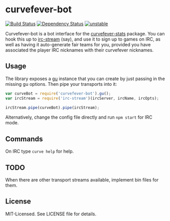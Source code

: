 # curvefever-bot
[![Build Status](https://secure.travis-ci.org/clux/curvefever-bot.png)](http://travis-ci.org/clux/curvefever-bot)
[![Dependency Status](https://david-dm.org/clux/curvefever-bot.png)](https://david-dm.org/clux/curvefever-bot)
[![unstable](http://hughsk.github.io/stability-badges/dist/unstable.svg)](http://nodejs.org/api/documentation.html#documentation_stability_index)

Curvefever-bot is a bot interface for the [curvefever-stats](https://npmjs.org/package/curvefever-stats) package. You can hook this up to [irc-stream](http://npmjs.org/package/irc-stream) (say), and use it to sign up to games on IRC, as well as having it auto-generate fair teams for you, provided you have associated the player IRC nicknames with their curvefever nicknames.

## Usage
The library exposes a [gu](https://npmjs.org/package/gu) instance that you can create by just passing in the missing gu options. Then pipe your transports into it:

```javascript
var curveBot = require('curvefever-bot').gu();
var ircStream = require('irc-stream')(ircServer, ircName, ircOpts);

ircStream.pipe(curveBot).pipe(ircStream);
```

Alternatively, change the config file directly and run `npm start` for IRC mode.

## Commands
On IRC type `curve help` for help.

## TODO
When there are other transport streams available, implement bin files for them.

## License
MIT-Licensed. See LICENSE file for details.
